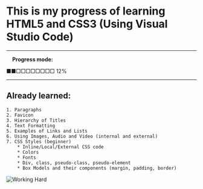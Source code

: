 # This is my progress of learning HTML5 and CSS3 (Using Visual Studio Code)
---
&nbsp;&nbsp;&nbsp;&nbsp;**Progress mode:**

■■□□□□□□□□ 12%

---

## Already learned:
    1. Paragraphs
    2. Favicon
    3. Hierarchy of Titles
    4. Text Formatting
    5. Examples of Links and Lists
    6. Using Images, Audio and Video (internal and external)
    7. CSS Styles (beginner)
        * Inline/Local/External CSS code
        * Colors
        * Fonts
        * Div, class, pseudo-class, pseudo-element
        * Box Models and their components (margin, padding, border)

![Working Hard](https://media.giphy.com/media/ZVik7pBtu9dNS/giphy.gif)
